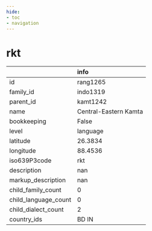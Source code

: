 ```yaml
---
hide:
- toc
- navigation
---
```

# rkt
|                      | info                  |
|:---------------------|:----------------------|
| id                   | rang1265              |
| family_id            | indo1319              |
| parent_id            | kamt1242              |
| name                 | Central-Eastern Kamta |
| bookkeeping          | False                 |
| level                | language              |
| latitude             | 26.3834               |
| longitude            | 88.4536               |
| iso639P3code         | rkt                   |
| description          | nan                   |
| markup_description   | nan                   |
| child_family_count   | 0                     |
| child_language_count | 0                     |
| child_dialect_count  | 2                     |
| country_ids          | BD IN                 |